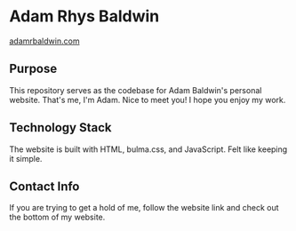# Adam Rhys Baldwin

[adamrbaldwin.com](https://adamrbaldwin.com)

## Purpose

This repository serves as the codebase for Adam Baldwin's personal website. That's me, I'm Adam. Nice to meet you! I hope you enjoy my work.

## Technology Stack

The website is built with HTML, bulma.css, and JavaScript. Felt like keeping it simple.

## Contact Info

If you are trying to get a hold of me, follow the website link and check out the bottom of my website.